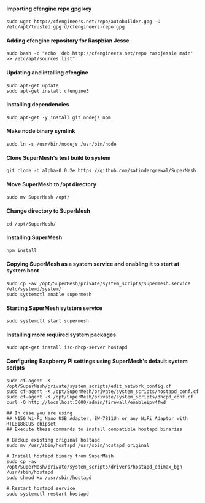 
#### Importing cfengine repo gpg key
`sudo wget http://cfengineers.net/repo/autobuilder.gpg -O /etc/apt/trusted.gpg.d/cfengineers-repo.gpg`


#### Adding cfengine repository for Raspbian Jesse
`sudo bash -c "echo 'deb http://cfengineers.net/repo raspjessie main' >> /etc/apt/sources.list"`


#### Updating and intalling cfengine
```shell
sudo apt-get update
sudo apt-get install cfengine3
```

#### Installing dependencies
`sudo apt-get -y install git nodejs npm`


#### Make node binary symlink
`sudo ln -s /usr/bin/nodejs /usr/bin/node`


#### Clone SuperMesh's test build to system
`git clone -b alpha-0.0.2e https://github.com/satindergrewal/SuperMesh`


#### Move SuperMesh to /opt directory
`sudo mv SuperMesh /opt/`


#### Change directory to SuperMesh
`cd /opt/SuperMesh/`


#### Installing SuperMesh
`npm install`


#### Copying SuperMesh as a system service and enabling it to start at system boot
```shell
sudo cp -av /opt/SuperMesh/private/system_scripts/supermesh.service /etc/systemd/system/
sudo systemctl enable supermesh
```

#### Starting SuperMesh sytstem service
`sudo systemctl start supermesh`


#### Installing more required system packages
`sudo apt-get install isc-dhcp-server hostapd`


#### Configuring Raspberry Pi settings using SuperMesh's default system scripts
```shell
sudo cf-agent -K /opt/SuperMesh/private/system_scripts/edit_network_config.cf 
sudo cf-agent -K /opt/SuperMesh/private/system_scripts/hostapd_conf.cf
sudo cf-agent -K /opt/SuperMesh/private/system_scripts/dhcpd_conf.cf
curl -O http://localhost:3000/admin/firewall/enableipv4fwd

```

```shell
## In case you are using
## N150 Wi-Fi Nano USB Adapter, EW-7811Un or any WiFi Adaptor with RTL8188CUS chipset
## Execute these commands to install compatible hostapd binaries

# Backup existing original hostapd
sudo mv /usr/sbin/hostapd /usr/sbin/hostapd_original

# Install hostapd binary from SuperMesh
sudo cp -av /opt/SuperMesh/private/system_scripts/drivers/hostapd_edimax_bgn /usr/sbin/hostapd
sudo chmod +x /usr/sbin/hostapd

# Restart hostapd service
sudo systemctl restart hostapd
```
